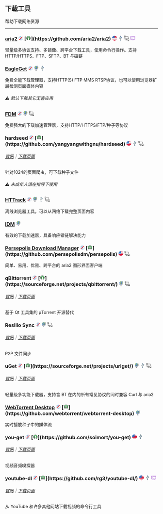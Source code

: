 ## 下载工具

帮助下载网络资源

---

### [aria2](https://aria2.github.io/) ![](../assets/free.png) [![](../assets/open-source-icon.png "GPL 2.0@GitHub: https://github.com/aria2/aria2")](https://github.com/aria2/aria2) ![](../assets/united-states.png) ![](../assets/usb.png) ![](../assets/multi_platform.png) ![](../assets/command-line.png)

轻量级多协议支持、多镜像、跨平台下载工具，使用命令行操作。支持 HTTP/HTTPS、FTP、SFTP、BT 与磁链

### [EagleGet](http://www.eagleget.com/) ![](../assets/free.png) ![](../assets/earth-globe.png) ![](../assets/usb.png)

免费全能下载管理器，支持HTTP\(S\) FTP MMS RTSP协议，也可以使用浏览器扩展检测页面媒体内容


###### ⚠️ 默认下载其它无害应用

### [FDM](http://www.freedownloadmanager.org/) ![](../assets/free.png) ![](../assets/earth-globe.png) ![](../assets/multi_platform.png)

免费强大的下载加速管理器，支持HTTP/HTTPS/FTP/种子等协议

### hardseed ![](../assets/free.png) [![](../assets/open-source-icon.png "GPL 2.0@GitHub: https://github.com/yangyangwithgnu/hardseed")](https://github.com/yangyangwithgnu/hardseed) ![](../assets/united-states.png) ![](../assets/usb.png) ![](../assets/multi_platform.png)

###### [官网](http://yangyangwithgnu.github.io/)｜[下载页面](https://github.com/yangyangwithgnu/hardseed)

针对1024的页面爬虫，可下载种子文件

###### ⚠️ 未成年人请在指导下使用

### [HTTrack](https://www.httrack.com/page/2/en/index.html) ![](../assets/free.png) ![](../assets/earth-globe.png) ![](../assets/usb.png) ![](../assets/multi_platform.png)

离线浏览器工具，可以从网络下载完整页面内容

### [IDM](http://internetdownloadmanager.com/) ![](../assets/earth-globe.png)

有效的下载加速器，具备响应错链解决能力

### [Persepolis Download Manager](https://persepolisdm.github.io/) ![](../assets/free.png) [![](../assets/open-source-icon.png "GPL 3.0@GitHub: https://github.com/persepolisdm/persepolis")](https://github.com/persepolisdm/persepolis) ![](../assets/united-states.png) ![](../assets/multi_platform.png)

简单、易用、优雅、跨平台的 aria2 图形界面客户端

### qBittorrent ![](../assets/free.png) [![](../assets/open-source-icon.png "GPL 2.0@SourceForge: https://sourceforge.net/projects/qbittorrent/")](https://sourceforge.net/projects/qbittorrent/) ![](../assets/earth-globe.png) ![](../assets/multi_platform.png)

###### [官网](https://www.qbittorrent.org/)｜[下载页面](https://www.qbittorrent.org/download.php)

基于 Qt 工具集的 µTorrent 开源替代

### Resilio Sync ![](../assets/free.png) ![](../assets/earth-globe.png) ![](../assets/multi_platform.png)

###### [官网](https://www.resilio.com/)｜[下载页面](https://www.resilio.com/individuals/)

P2P 文件同步

### uGet ![](../assets/free.png) [![](../assets/open-source-icon.png "LGPL 2.0@SourceForge: https://sourceforge.net/projects/urlget/")](https://sourceforge.net/projects/urlget/) ![](../assets/earth-globe.png) ![](../assets/usb.png) ![](../assets/multi_platform.png)

###### [官网](http://ugetdm.com/)｜[下载页面](http://ugetdm.com/downloads)

轻量级多功能下载器，支持含 BT 在内的所有常见协议的同时兼容 Curl 与 aria2

### [WebTorrent Desktop](https://webtorrent.io/desktop/) ![](../assets/free.png) [![](../assets/open-source-icon.png "MIT@GitHub: https://github.com/webtorrent/webtorrent-desktop")](https://github.com/webtorrent/webtorrent-desktop) ![](../assets/earth-globe.png)

实时播放种子中的媒体流

### you-get ![](../assets/free.png) [![](../assets/open-source-icon.png "MIT@GitHub: https://github.com/soimort/you-get")](https://github.com/soimort/you-get) ![](../assets/united-states.png) ![](../assets/usb.png)

###### [官网](https://you-get.org/)｜[下载页面](https://github.com/soimort/you-get/releases)

视频音频嗅探器

### youtube-dl ![](../assets/free.png) [![](../assets/open-source-icon.png "The Unlicense@GitHub: https://github.com/rg3/youtube-dl/")](https://github.com/rg3/youtube-dl/) ![](../assets/united-states.png) ![](../assets/usb.png) ![](../assets/command-line.png)

###### [官网](http://rg3.github.io/youtube-dl/)｜[下载页面](http://rg3.github.io/youtube-dl/download.html)

从 YouTube 和许多其他网站下载视频的命令行工具
